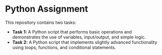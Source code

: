 # Python Assignment

This repository contains two tasks:

- **Task 1:** A Python script that performs basic operations and demonstrates the use of variables, input/output, and simple logic.  
- **Task 2:** A Python script that implements slightly advanced functionality using loops, functions, and conditional statements.
